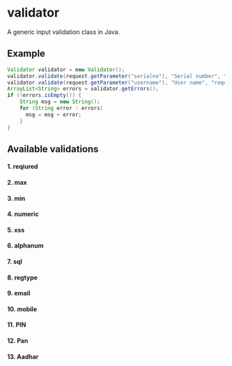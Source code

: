 # validator
A generic input validation class in Java.

## Example

```java
Validator validator = new Validator();
validator.validate(request.getParameter("serialno"), "Serial number", "required:numeric");
validator.validate(request.getParameter("username"), "User name", "required:alphanum");
ArrayList<String> errors = validator.getErrors();
if (!errors.isEmpty()) {
    String msg = new String();
    for (String error : errors)         
      msg = msg + error;
    }
} 
```
## Available validations

#### 1. reqiured
#### 2. max
#### 3. min
#### 4. numeric
#### 5. xss
#### 6. alphanum
#### 7. sql
#### 8. regtype
#### 9. email
#### 10. mobile
#### 11. PIN
#### 12. Pan
#### 13. Aadhar

